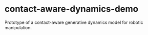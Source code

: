 # contact-aware-dynamics-demo
Prototype of a contact-aware generative dynamics model for robotic manipulation.
